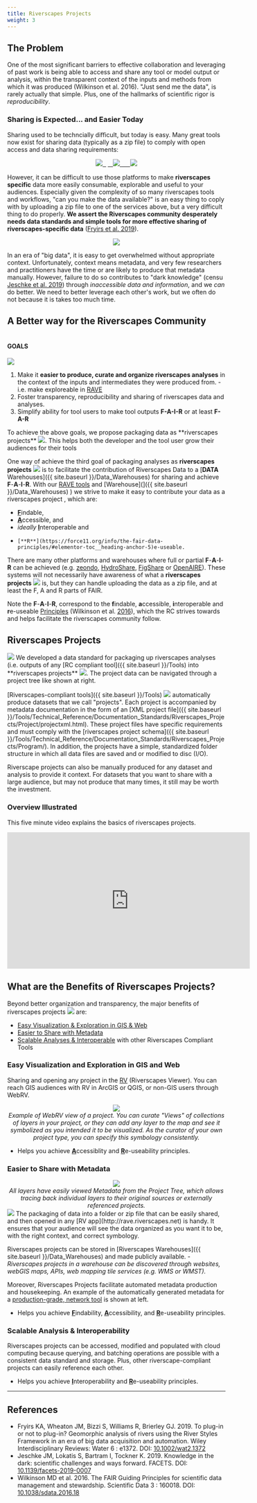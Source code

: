 ```yaml
---
title: Riverscapes Projects
weight: 3
---
```

## The Problem
One of the most significant barriers to effective collaboration and leveraging of past work is being able to access and share any tool or model output or analysis, within the transparent context of the inputs and methods from which it was produced (Wilkinson et al. 2016).  "Just send me the data", is rarely actually that simple. Plus, one of the hallmarks of scientific rigor is *reproducibility*. 

### <i class="fa fa-share-alt" aria-hidden="true"></i> Sharing is Expected... and Easier Today
Sharing used to be techncially difficult, but today is easy. Many great tools now exist for sharing data (typically as a zip <i class="fa fa-file-archive-o" aria-hidden="true"></i> file) to comply with open access and data sharing requirements:
<div align="center">
<a href="https://zenodo.org/" ><img src="{{ site.baseurl }}/assets/images/logos/zenodo.png"> &nbsp;</a>  
<a href="https://figshare.com/">   &nbsp; &nbsp;<img src="{{ site.baseurl }}/assets/images/logos/figshare-logo_150.png">  </a>
<a href="https://www.hydroshare.org/" width="200">   &nbsp; &nbsp; &nbsp;<img src="{{ site.baseurl }}/assets/images/logos/hydroshare.png"></a>
</div>

However, it can be difficult to use those platforms to make **riverscapes specific** data more easily consumable, explorable and useful to your audiences. Especially given the complexity of so many riverscapes tools and workflows, "can you make the data available?" is an easy thing to coply with by uploading a zip file to one of the services above, but a very difficult thing to do properly. **We assert the Riverscapes community desperately needs data standards and simple tools for more effective sharing of riverscapes-specific data** ([Fryirs et al. 2019](http://dx.doi.org/10.1002/wat2.1372)). 

<div align="center">
	<img src="{{ site.baseurl }}/assets/images/data/CanIGetData.png">
</div>

In an era of "big data", it is easy to get overwhelmed without appropriate context. Unfortunately, context means metadata, and very few researchers and practitioners have the time or are likely to produce that metadata manually. However, failure to do so contributes to "dark knowledge" (censu [Jeschke et al. 2019](https://dx.doi.org/10.1139/facets-2019-0007)) through *inaccessible data and information*, and we *can* do better. We need to better leverage each other's work, but we often do not because it is takes too much time.

## A Better way for the Riverscapes Community

<div class="row small-up-2 medium-up-2">
  <div class="column">
    <div class="card">
      <div class="card-section">
        <h4>GOALS</h4>
        <img class="float-right" src="{{ site.baseurl }}/assets/images/data/RiverscapesProject_48.png">
        <ol>
        <li>Make it <b>easier to produce, curate and organize riverscapes analyses</b> in the context of the inputs and intermediates they were produced from. - i.e. make exploreable in <a href="https://rave.riverscapes.xyz">RAVE</a> </li> 
        <li> <i class="fa fa-share-alt" aria-hidden="true"></i> Foster transparency, reproducibility and sharing of riverscapes data and analyses. </li>
         <li>Simplify ability for tool users to make tool outputs <b>F-A-I-R</b> or at least <b>F-A-R</b> </li>
        </ol>
      </div>
    </div>
  </div>

</div>
To achieve the above goals, we propose packaging data as  **riverscapes projects** <img  src="{{ site.baseurl }}/assets/images/data/RiverscapesProject_24.png">. This helps both the developer and the tool user grow their audiences for their tools

One way of achieve the third goal of packaging analyses as  **riverscapes projects** <img  src="{{ site.baseurl }}/assets/images/data/RiverscapesProject_24.png"> is to facilitate the contribution of Riverscapes Data  to a [**DATA** Warehouses]({{ site.baseurl }}/Data_Warehouses) for sharing <i class="fa fa-share-alt" aria-hidden="true"></i> and achieve **F**-**A**-**I**-**R**.  With our [RAVE tools](https://rave.riverscapes.xyz) and [Warehouse](]({{ site.baseurl }}/Data_Warehouses) ) we strive to make it easy to contribute your data as a riverscapes project , which are:
- [**F**](https://force11.org/info/the-fair-data-principles/#elementor-toc__heading-anchor-2)indable,  
-   [**A**](https://force11.org/info/the-fair-data-principles/#elementor-toc__heading-anchor-3)ccessible, and
-    *ideally* [**I**](https://force11.org/info/the-fair-data-principles/#elementor-toc__heading-anchor-4)nteroperable and
-     [**R**](https://force11.org/info/the-fair-data-principles/#elementor-toc__heading-anchor-5)e-useable. 

There are many other platforms and warehouses where full or partial **F**-**A**-**I**-**R** can be achieved (e.g. [zeondo](https://zenodo.org/), [HydroShare](https://www.hydroshare.org/), [FigShare](https://figshare.com/) or [OpenAIRE](https://openaire.com/)). These systems will not necessarily have awareness of what a **riverscapes projects** <img  src="{{ site.baseurl }}/assets/images/data/RiverscapesProject_24.png"> is, but they can handle uploading the data as a zip file, and at least the F, A and R parts of FAIR. 

Note the **F**-**A**-**I**-**R**, correspond to the **f**indable, **a**ccessible, **i**nteroperable and **r**e-useable [Principles](https://force11.org/info/the-fair-data-principles/) (Wilkinson et al. [2016](https://www.nature.com/articles/sdata201618)), which the RC strives towards and helps facilitate the riverscapes community follow. 




## Riverscapes Projects 
<img class="float-right" src="{{ site.baseurl }}/assets/images/data/ProjectTree_VBET.png">
We developed a data standard for packaging up riverscapes analyses (i.e. outputs of any [RC compliant tool]({{ site.baseurl }}/Tools) into **riverscapes projects** <img  src="{{ site.baseurl }}/assets/images/data/RiverscapesProject_24.png">.  The project data can be navigated through a project tree like shown at right.

[Riverscapes-compliant tools]({{ site.baseurl }}/Tools) <img  src="{{ site.baseurl }}/assets/images/rc/RiverscapesCompliant_24.png"> automatically produce datasets that we call "projects". Each project is accompanied by metadata documentation in the form of an [XML project file]({{ site.baseurl }}/Tools/Technical_Reference/Documentation_Standards/Riverscapes_Projects/Project/projectxml.html). These project files have specific requirements and must comply with the [riverscapes project schema]({{ site.baseurl }}/Tools/Technical_Reference/Documentation_Standards/Riverscapes_Projects/Program/). In addition, the projects have a simple, standardized folder structure in which all data files are saved and or modified to disc (I/O). 

Riverscape projects can also be manually produced for any dataset and analysis to provide it context. For datasets that you want to share with a large audience, but may not produce that many times, it still may be worth the investment.



### Overview Illustrated

This five minute video explains the basics of riverscapes projects.

<div class="responsive-embed">
<iframe width="560" height="315" src="https://www.youtube.com/embed/YvWwaFFzulo" frameborder="0" allow="accelerometer; autoplay; encrypted-media; gyroscope; picture-in-picture" allowfullscreen></iframe>
</div>



## What are the Benefits of Riverscapes Projects?
Beyond better organization and transparency, the major benefits of riverscapes projects <img  src="{{ site.baseurl }}/assets/images/data/RiverscapesProject_24.png"> are:
- [Easy Visualization & Exploration in GIS & Web](#easy-visualization-and-exploration-in-gis-and-web)
- [Easier to Share with Metadata](#easier-to-share-with-metadata)
- [Scalable Analyses & Interoperable](#scalable-analysis--interoperability) with other Riverscapes Compliant Tools  


### Easy Visualization and Exploration in GIS and Web 
Sharing and opening any project in the [RV](http://rave.riverscapes.net/) (Riverscapes Viewer). You can reach GIS audiences with RV in ArcGIS or QGIS, or non-GIS users through WebRV.
<div align="center">
<img  src="{{ site.baseurl }}/assets/images/data/RS_VBET_Project_WebRAVE.png">
<br><i>Example of WebRV view of a project. You can curate "Views" of collections of layers in your project, or they can add any layer to the map and see it symbolized as you intended it to be visualized. As the curator of your own project type, you can specify this symbology consistently.</i>
</div>

- Helps you achieve  [**A**](https://force11.org/info/the-fair-data-principles/#elementor-toc__heading-anchor-3)ccessiblity and [**R**](https://force11.org/info/the-fair-data-principles/#elementor-toc__heading-anchor-5)e-useability principles.


### Easier to Share with Metadata
<div align="center">
<img align="center" src="{{ site.baseurl }}/assets/images/data/RV_LayerMetaData.png">
<br><i>All layers have easily viewed Metadata from the Project Tree, which allows tracing back individual layers to their original sources or externally referenced projects.</i>
</div>
<img class="float-right" src="{{ site.baseurl }}/assets/images/data/Project_VBET_ProjectInfo.png"> The packaging of data into a folder or zip file that can be easily shared, and then opened in any [RV app](http://rave.riverscapes.net) is handy. It ensures that your audience will see the data organized as you want it to be, with the right context, and correct symbology.

Riverscapes projects can be stored in [Riverscapes Warehouses]({{ site.baseurl }}/Data_Warehouses) and made publicly available. - *Riverscapes projects in a warehouse can be discovered through websites,  webGIS maps, APIs, web mapping tile services (e.g. WMS or WMST).*

Moreover, Riverscapes Projects facilitate automated metadata production and housekeeping. An example of the automatically generated metadata for a [production-grade, network tool](http://tools.riverscapes.net) is shown at left.

- Helps you achieve [**F**](https://force11.org/info/the-fair-data-principles/#elementor-toc__heading-anchor-2)indability,   [**A**](https://force11.org/info/the-fair-data-principles/#elementor-toc__heading-anchor-3)ccessibility, and [**R**](https://force11.org/info/the-fair-data-principles/#elementor-toc__heading-anchor-5)e-useability principles. 

### Scalable Analysis & Interoperability
Riverscapes projects can be accessed, modified and populated with cloud computing because querying, and batching operations are possible with a consistent data standard and storage. Plus, other riverscape-compliant projects can easily reference each other. 

- Helps you achieve [**I**](https://force11.org/info/the-fair-data-principles/#elementor-toc__heading-anchor-4)nteroperability and  [**R**](https://force11.org/info/the-fair-data-principles/#elementor-toc__heading-anchor-5)e-useability principles. 

-----------

## References
- Fryirs KA, Wheaton JM, Bizzi S, Williams R, Brierley GJ. 2019. To plug-in or not to plug-in? Geomorphic analysis of rivers using the River Styles Framework in an era of big data acquisition and automation. Wiley Interdisciplinary Reviews: Water 6 : e1372. DOI: [10.1002/wat2.1372](http://dx.doi.org/10.1002/wat2.1372)
- Jeschke JM, Lokatis S, Bartram I, Tockner K. 2019. Knowledge in the dark: scientific challenges and ways forward. FACETS.  DOI: [10.1139/facets-2019-0007](https://dx.doi.org/10.1139/facets-2019-0007)
- Wilkinson MD et al. 2016. The FAIR Guiding Principles for scientific data management and stewardship. Scientific Data 3 : 160018. DOI: [10.1038/sdata.2016.18](http://dx.doi.org/10.1038/sdata.2016.18)
